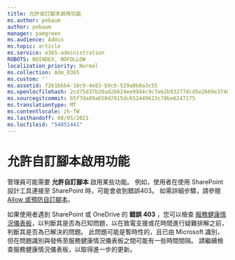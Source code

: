 ```yaml
---
title: 允許自訂腳本啟用功能
ms.author: pebaum
author: pebaum
manager: pamgreen
ms.audience: Admin
ms.topic: article
ms.service: o365-administration
ROBOTS: NOINDEX, NOFOLLOW
localization_priority: Normal
ms.collection: Adm_O365
ms.custom: ''
ms.assetid: f2b1b6b4-10c9-4e83-b9cb-529a0b8a3c55
ms.openlocfilehash: 2cd75d37b20ad2b624ee9944c9c7e62b93277dcd5e2669e3748647636d99e1b0
ms.sourcegitcommit: b5f7da89a650d2915dc652449623c78be6247175
ms.translationtype: MT
ms.contentlocale: zh-TW
ms.lasthandoff: 08/05/2021
ms.locfileid: "54051441"
---
```

# <a name="allow-custom-script-to-enable-features"></a>允許自訂腳本啟用功能

管理員可能需要 **允許自訂腳本** 啟用某些功能。 例如，使用者在使用 SharePoint 設計工具連接至 SharePoint 時，可能會收到錯誤403。 如需詳細步驟，請參閱 [Allow 或預防自訂腳本](https://docs.microsoft.com/sharepoint/allow-or-prevent-custom-script)。

如果使用者遇到 SharePoint 或 OneDrive 的 **錯誤 403** ，您可以檢查 [服務健康情況儀表板](https://admin.microsoft.com/AdminPortal/Home#/servicehealth)，以判斷其是否為已知問題，以在致電支援或花時間進行疑難排解之前，判斷其是否為已解決的問題。 此問題可能是暫時性的，且已由 Microsoft 識別，但在問題識別與發佈至服務健康情況儀表板之間可能有一些時間間隔。 請繼續檢查服務健康情況儀表板，以取得進一步的更新。

